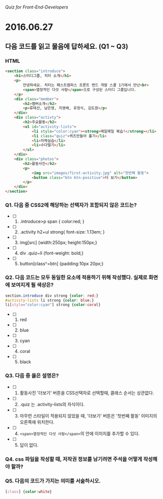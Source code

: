 ###### Quiz for Front-End-Developers

# 2016.06.27

## 다음 코드를 읽고 물음에 답하세요. (Q1 ~ Q3)
### HTML
```html
<section class="introduce">
	<h1>스터디그룹, 치타 소개</h1>
	<p>
		안녕하세요. 치타는 패스트캠퍼스 프론트 엔드 개발 스쿨 1기에서 만난<br> 
		<span>열정적인 다섯 사람</span>으로 구성된 스터디 그룹입니다.
	</p>
	<div class="member">
		<h2>멤버소개</h2>
		<p>류태선, 남은영, 지영배, 유정식, 김도원</p>
	</div>
	<div class="activty">
		<h2>주요활동</h2>
		<ul id="activity-lists">
			<li style="color:cyan"><strong>매일매일 복습!</strong></li>
			<li class="quiz">퀴즈만들어 풀기</li>
			<li>자체실습</li>
			<li>수다떨기</li>
		</ul>
	</div>
	<div class="photos">
		<h2>활동사진</h2>
		<p>
			<img src="images/first-activity.jpg" alt="첫번째 활동">
			<button class="btn btn-positive">더 보기</button>
		</p>
	</div>
</section>
```

### Q1. 다음 중 CSS2에 해당하는 선택자가 포함되지 않은 코드는?
- [ ] 1) .introduce>p span { color:red; }
- [ ] 2) .activity h2+ul strong{ font-size: 1.13em; }
- [ ] 3) img[src] {width:250px; height:150px;}
- [ ] 4) div .quiz~li {font-weight: bold;}
- [ ] 5) button[class^=btn] {padding:10px 20px;}


### Q2. 다음 코드는 모두 동일한 요소에 적용하기 위해 작성했다. 실제로 화면에 보여지게 될 색상은?
```css
section.introduce div strong {color: red;}
#activity-lists li strong {color: blue;}
li[style="color:cyan"] strong {color:coral} 
```
- [ ] 1) red
- [ ] 2) blue
- [ ] 3) cyan
- [ ] 4) coral
- [ ] 5) black


### Q3. 다음 중 옳은 설명은?
- [ ] 1) 활동사진 '더보기' 버튼을 CSS선택자로 선택할때, 클래스 순서는 상관없다.
- [ ] 2) .quiz 는 .activity-lists의 자식이다.
- [ ] 3) 아무런 스타일이 적용되지 않았을 때, '더보기' 버튼은 '첫번째 활동' 이미지의 오른쪽에 위치한다. 
- [ ] 4) `<span>열정적인 다섯 사람</span>`의 안에 이미지를 추가할 수 있다.
- [ ] 5) 답이 없다.


### Q4. css 파일을 작성할 때, 저작권 정보를 남기려면 주석을 어떻게 작성해야 할까?


### Q5. 다음의 코드가 가지는 의미를 서술하시오.
```css
[class] {color:white} 
```